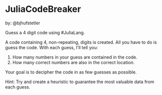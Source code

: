 # JuliaCodeBreaker
by: @bjhufstetler

Guess a 4 digit code using #JuliaLang.

A code containing 4, non-repeating, digits is created.
All you have to do is guess the code.
With each guess, I'll tell you:
  1) How many numbers in your guess are contained in the code.
  2) How many correct numbers are also in the correct location.
  
Your goal is to decipher the code in as few guesses as possible.

Hint: Try and create a heuristic to guarantee the most valuable data from each guess.
